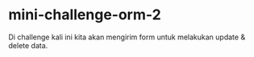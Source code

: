 # mini-challenge-orm-2

Di challenge kali ini kita akan mengirim form untuk melakukan update & delete data.

